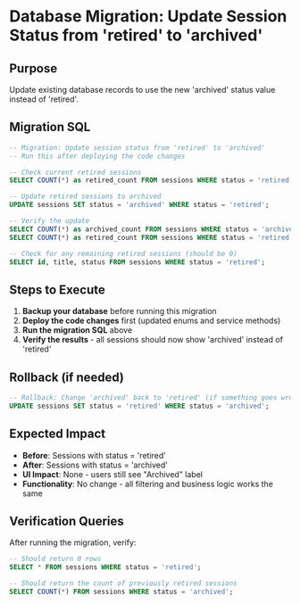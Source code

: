 # Database Migration: Update Session Status from 'retired' to 'archived'

## Purpose
Update existing database records to use the new 'archived' status value instead of 'retired'.

## Migration SQL

```sql
-- Migration: Update session status from 'retired' to 'archived'
-- Run this after deploying the code changes

-- Check current retired sessions
SELECT COUNT(*) as retired_count FROM sessions WHERE status = 'retired';

-- Update retired sessions to archived
UPDATE sessions SET status = 'archived' WHERE status = 'retired';

-- Verify the update
SELECT COUNT(*) as archived_count FROM sessions WHERE status = 'archived';
SELECT COUNT(*) as retired_count FROM sessions WHERE status = 'retired';

-- Check for any remaining retired sessions (should be 0)
SELECT id, title, status FROM sessions WHERE status = 'retired';
```

## Steps to Execute

1. **Backup your database** before running this migration
2. **Deploy the code changes** first (updated enums and service methods)
3. **Run the migration SQL** above
4. **Verify the results** - all sessions should now show 'archived' instead of 'retired'

## Rollback (if needed)

```sql
-- Rollback: Change 'archived' back to 'retired' (if something goes wrong)
UPDATE sessions SET status = 'retired' WHERE status = 'archived';
```

## Expected Impact

- **Before**: Sessions with status = 'retired'
- **After**: Sessions with status = 'archived'
- **UI Impact**: None - users still see "Archived" label
- **Functionality**: No change - all filtering and business logic works the same

## Verification Queries

After running the migration, verify:

```sql
-- Should return 0 rows
SELECT * FROM sessions WHERE status = 'retired';

-- Should return the count of previously retired sessions
SELECT COUNT(*) FROM sessions WHERE status = 'archived';